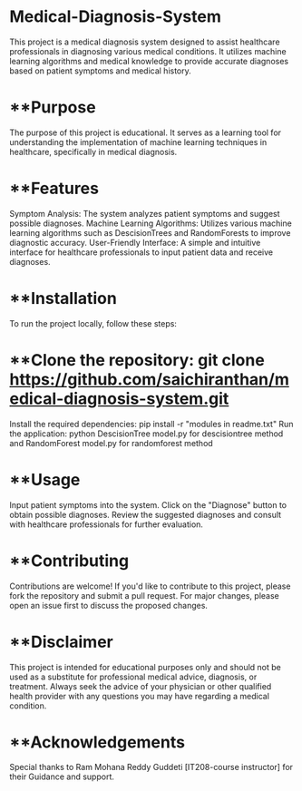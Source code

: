 # Medical-Diagnosis-System
This project is a medical diagnosis system designed to assist healthcare professionals in diagnosing various medical conditions. It utilizes machine learning algorithms and medical knowledge to provide accurate diagnoses based on patient symptoms and medical history.

# **Purpose
The purpose of this project is educational. It serves as a learning tool for understanding the implementation of machine learning techniques in healthcare, specifically in medical diagnosis.

# **Features
Symptom Analysis: The system analyzes patient symptoms and suggest possible diagnoses.
Machine Learning Algorithms: Utilizes various machine learning algorithms such as DescisionTrees and RandomForests to improve diagnostic accuracy.
User-Friendly Interface: A simple and intuitive interface for healthcare professionals to input patient data and receive diagnoses.
# **Installation
To run the project locally, follow these steps:

# **Clone the repository: git clone https://github.com/saichiranthan/medical-diagnosis-system.git
Install the required dependencies: pip install -r "modules in readme.txt"
Run the application: python DescisionTree model.py for descisiontree method and RandomForest model.py for randomforest method
# **Usage
Input patient symptoms into the system.
Click on the "Diagnose" button to obtain possible diagnoses.
Review the suggested diagnoses and consult with healthcare professionals for further evaluation.
# **Contributing
Contributions are welcome! If you'd like to contribute to this project, please fork the repository and submit a pull request. For major changes, please open an issue first to discuss the proposed changes.

# **Disclaimer
This project is intended for educational purposes only and should not be used as a substitute for professional medical advice, diagnosis, or treatment. Always seek the advice of your physician or other qualified health provider with any questions you may have regarding a medical condition.

# **Acknowledgements
Special thanks to Ram Mohana Reddy Guddeti [IT208-course instructor] for their Guidance and support.
